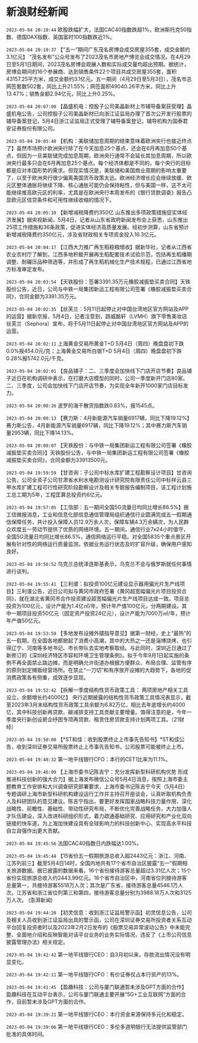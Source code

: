 # 新浪财经新闻
`2023-05-04 20:10:44` 欧股跌幅扩大，法国CAC40指数跌超1%，欧洲斯托克50指数、德国DAX指数、英国富时100指数跌近1%。

`2023-05-04 20:10:37` 【“五一”期间广东茂名房博会成交房屋355套，成交金额约3.1亿元】 “茂名发布”公众号发布了2023茂名市房地产博览会成交情况。在4月29日至5月1日期间，2023茂名房博会观展人数和实际成交量均超出预期。据统计，房博会期间的16个参展商、达到销售条件22个项目共成交房屋355套，面积43157.25平方米，成交金额约3.1亿元。五一期间（4月29日至5月3日），茂名市总网签套数502套，同比上升21.55%；网签面积49040.26平方米，同比上升13.47%；销售金额2.94亿元，同比上升0.25%。

`2023-05-04 20:07:00` 【晶盛机电：控股子公司美晶新材上市辅导备案获受理】晶盛机电公告，公司控股子公司美晶新材已向浙江证监局办理了首次公开发行股票的辅导备案登记，5月4日浙江证监局正式受理了辅导备案登记，辅导机构为国泰君安证券股份有限公司。

`2023-05-04 20:05:40` 【机构：美联储加息周期的结束意味着欧洲央行也接近终点了】虽然市场预计欧洲央行除了在今天加息25个基点，还会在6月再加息50个基点，但因为一旦美联储完成加息周期，欧洲央行通常不会延长其加息周期，所以欧洲央行最多只会在6月再加息25个基点。每个经济体都是不同的，每个央行的目标都是应对本国形势的需求。但现实情况是，美联储和美国商业周期的影响太重要了，以至于欧洲央行很少偏离美国货币政策太远。欧洲经济增长应会继续放缓、欧元区整体通胀将继续下降、核心通胀可能仍会保持粘性，但与美国一样，这不太可能继续推高欧元区的利率，尤其是在欧洲央行本周发布的《银行贷款调查》报告凸显欧元区信贷条件和可用性继续收缩的情况下。

`2023-05-04 20:05:10` 【新增减税降费约350亿 山东推出多项政策措施促实体经济发展】据央视新闻，5月4日，记者从山东省政府新闻发布会上获悉，山东推出25项工作措施和36条政策，促进实体经济高质量发展。经初步测算，山东省预计新增减税降费约350亿元，涉及省财政相关专项资金投入16.3亿元。

`2023-05-04 20:04:17` 【江西大力推广再生稻稳粮增收】据新华社，记者从江西省农业农村厅了解到，江西多地积极开展再生稻配套技术试验示范，包括再生稻播期调整、耐碾压品种筛选等，并形成了再生稻机械化生产技术规程，已通过江西省地方标准审定发布。

`2023-05-04 20:03:54` 【天铁股份：签署3391.35万元橡胶减振垫买卖合同】天铁股份公告，近日，公司与中铁一局集团新运工程有限公司签署《橡胶减振垫买卖合同》，合同金额为3391.35万元。

`2023-05-04 20:02:35` 【丝芙兰：5月11日起停止对中国台湾地区官方网站及APP的运营】据新京报，5月4日，记者注意到，路威酩轩（LVMH）旗下零售美妆店丝芙兰（Sephora）宣布，将于5月11日起停止对中国台湾地区官方网站及APP的运营。

`2023-05-04 20:02:11` 上海黄金交易所黄金T+D 5月4日（周四）晚盘盘初下跌0.0%报454.0元/克；上海黄金交易所白银T+D 5月4日（周四）晚盘盘初下跌0.28%报5742.0元/千克。

`2023-05-04 20:02:01` 【良品铺子：二、三季度会加快线下门店开店节奏】良品铺子近日在机构调研中表示，在打磨大店模型的同时，公司一季度新开门店80家。二、三季度，公司会加快线下门店开店节奏，为实现全年新开1000家门店目标发力。

`2023-05-04 20:00:26` 波罗的海干散货指数跌0.83%，报1545点。

`2023-05-04 20:00:13` 【赛力斯：4月新能源汽车销量6917辆，同比下降19.12%】赛力斯公告，4月新能源汽车销量6917辆，同比下降19.12%；其中赛力斯汽车销量2953辆，同比下降14.13%。

`2023-05-04 20:00:07` 【天铁股份：与中铁一局集团新运工程有限公司签署《橡胶减振垫买卖合同》】天铁股份公告，与中铁一局集团新运工程有限公司签署《橡胶减振垫买卖合同》，合同金额为33913500元。

`2023-05-04 19:59:59` 【甘咨询：子公司中标水库扩建工程勘察设计项目】甘咨询公告，公司全资子公司甘肃省水利水电勘测设计研究院有限责任公司中标祥云县三甲水库扩建工程可行性研究阶段勘察设计及相关专题报告编制项目，该工程计划施工总工期为5年，工程匡算总投资约6亿元。

`2023-05-04 19:57:05` 【工信部：五一期间全国5G流量日均同比增长86.5%】据工信微报消息，工业和信息化部信息通信管理局组织通信行业圆满完成五一假期通信保障任务，共计投入保障人员12.9万余人次，保障车辆4.3万余辆次，为人民群众欢度五一劳动节提供了优质的网络环境。五一期间，通信行业7x24小时值守，全国5G流量日均同比增长86.5%，通信网络运行平稳。对全国5835个重点景区开展有针对性的网络运行质量监测，依据业务运行状态及时扩容升级，确保用户感知良好。

`2023-05-04 19:56:52` 乌克兰总统泽连斯基表示，乌克兰不会与俄罗斯就任何事情进行谈判。

`2023-05-04 19:55:41` 【三利谱：拟投资100亿元建设显示器用偏光片生产线项目】三利谱公告，近日公司拟与黄冈市政府签署《黄冈超宽幅偏光片项目投资合同》，就在湖北省黄冈市合作投资建设超宽幅偏光片生产线项目达成一致。项目总投资为100亿元，设计产能为1.4亿㎡/年，预计年产值100亿元，分两期建设。其中一期项目投资50亿元（固定资产投资24亿元），设计产能为7000万㎡/年，预计年产值50亿元。

`2023-05-04 19:53:59` 【多地发布设摊外摆指导意见】据第一财经，史上“最热”的五一假期，在全国各地都掀起了消费小高潮，其中的大热之一还是淄博烧烤，也引得辽宁、河南等多地书记、市长带队去实地考察取经。与此同时，深圳近日通过了新修订的《深圳经济特区市容和环境卫生管理条例》。拟于今年9月1日起实施的条例不再全面禁止路边摊，而是明确允许街道办根据方便群众、布局合理、监管有序的原则划定摊贩经营场所。在禁止“一刀切”和有序放开设摊的大趋势下，各地的促消费政策各有侧重，成效逐步显现。

`2023-05-04 19:52:42` 【拆解一季度结构性货币政策工具： 两项房地产相关工具设立，余额增长约4000亿】 央行近期披露的结构性货币政策工具情况表显示，截至2023年3月末结构性货币政策工具余额为6.82万亿，相比去年底增长约4000亿，其中科技创新再贷款、碳减排支持工具贡献主要增量。值得注意的是，今年一季度央行新创设房企纾困专项再贷款、租赁住房贷款支持计划两项工具。（21财经）

`2023-05-04 19:50:00` 【*ST和佳：收到股票终止上市事先告知书】*ST和佳公告，收到深圳证券交易所股票终止上市事先告知书，公司股票可能被终止上市。

`2023-05-04 19:48:32` 第一地平线银行CFO：本行的CET1比率为11.1%。

`2023-05-04 19:46:09` 【上海市委书记陈吉宁：充分发挥新型科研机构优势 形成推进科技创新的强大合力】据上海发布微信公众号5月4日消息，按照上海市委主题教育工作安排和大兴调查研究部署要求，上海市委书记陈吉宁今天（5月4日）专题调研上海市新型科研机构建设运行工作并主持召开座谈会，认真听取机构负责人及科研团队的意见建议。陈吉宁指出，要更好发挥国家战略科技力量作用，深化战略性、前瞻性、基础性、带动性研究布局，不断优化完善战略任务，大力加强人才队伍建设，深入改进科研组织形式，着力疏通基础研究、应用研究和产业化双向链接的快车道，为上海加快建设具有全球影响力的科技创新中心、实现高水平科技自立自强作出更大贡献。

`2023-05-04 19:45:56` 法国CAC40指数日内跌幅达1.00%。

`2023-05-04 19:45:44` 【15省份五一假期旅游总收入超2443亿元：浙江、河南、江苏列前三】截至5月4日14时，全国内地共有17个省市自治区披露“五一”假期相关旅游数据。据已披露的数据来看，16个省份接待游客总量超过3.31亿人次；15个省份实现旅游总收入约2443.99亿元。16个省市自治区中，河南省位列接待游客总量第一，共接待游客5518万人次；其次是广东省，接待游客总量4546.1万人次。江苏省和浙江省位列第三和第四，接待游客总量分别为3988.18万人次和3125万人次。 (澎湃新闻)

`2023-05-04 19:44:20` 【初灵信息：收到浙江证监局警示函】初灵信息公告，公司及相关人员收到浙江证监局出具的警示函，公司在深圳证券交易所投资者关系互动平台回复投资者时以及2023年2月2日发布的《股票交易异常波动公告》中未能完整、全面地介绍和反映智能对话平台业务的业务实际情况，违反了《上市公司信息披露管理办法》相关规定。

`2023-05-04 19:42:42` 第一地平线银行CEO：自3月初以来，存款流出情况没有明显变化。

`2023-05-04 19:42:11` 第一地平线银行CFO：有价证券仅占本行资产的13%。

`2023-05-04 19:41:45` 【盈趣科技：公司与厦门联通暂未涉及GPT方面的合作】盈趣科技在互动平台表示，公司与厦门联通主要开展“5G+工业互联网”方面的合作，目前暂未涉及GPT方面的合作。

`2023-05-04 19:39:21` 第一地平线银行CEO：本行资金来源保持多元化和稳定。

`2023-05-04 19:39:06` 第一地平线银行CEO：多伦多道明银行无法提供监管部门批准的具体时间。

